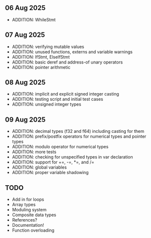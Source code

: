 ## 06 Aug 2025

- ADDITION: WhileStmt

## 07 Aug 2025

- ADDITION: verifying mutable values
- ADDITION: unused functions, externs and variable warnings 
- ADDITION: IfStmt, ElseIfStmt
- ADDITION: basic deref and address-of unary operators
- ADDITION: pointer arithmetic

## 08 Aug 2025

- ADDITION: implicit and explicit signed integer casting
- ADDITION: testing script and initial test cases
- ADDITION: unsigned integer types

## 09 Aug 2025

- ADDITION: decimal types (f32 and f64) including casting for them
- ADDITION: prefix/postfix operators for numerical types and pointer types
- ADDITION: modulo operator for numerical types
- ADDITION: more tests
- ADDITION: checking for unspecified types in var declaration
- ADDITION: support for +=, -=, *=, and /=
- ADDITION: global variables
- ADDITION: proper variable shadowing

## TODO

- Add in for loops 
- Array types
- Moduling system
- Composite data types
- References?
- Documentation!
- Function overloading